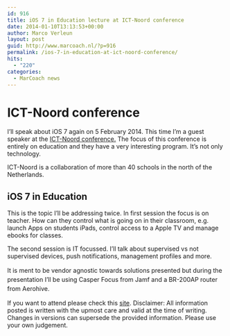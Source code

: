 ```yaml
---
id: 916
title: iOS 7 in Education lecture at ICT-Noord conference
date: 2014-01-10T13:13:53+00:00
author: Marco Verleun
layout: post
guid: http://www.marcoach.nl/?p=916
permalink: /ios-7-in-education-at-ict-noord-conference/
hits:
  - "220"
categories:
  - MarCoach news
---
```

# ICT-Noord conference

I&#8217;ll speak about iOS 7 again on 5 February 2014. This time I&#8217;m a guest speaker at the [ICT-Noord conference.](http://www.ict-noord.nl/conferentie/) The focus of this conference is entirely on education and they have a very interesting program. It&#8217;s not only technology.

ICT-Noord is a collaboration of more than 40 schools in the north of the Netherlands.

## iOS 7 in Education

This is the topic I&#8217;ll be addressing twice. In first session the focus is on teacher. How can they control what is going on in their classroom, e.g. launch Apps on students iPads, control access to a Apple TV and manage ebooks for classes.

The second session is IT focussed. I&#8217;ll talk about supervised vs not supervised devices, push notifications, management profiles and more.

<span style="line-height: 1.5;">It is ment to be vendor agnostic towards solutions presented but during the presentation I&#8217;ll be using Casper Focus from Jamf and a BR-200AP router from Aerohive.</span>

If you want to attend please check this [site](http://www.ict-noord.nl/conferentie/). Disclaimer: All information posted is written with the upmost care and valid at the time of writing. Changes in versions can supersede the provided information. Please use your own judgement.